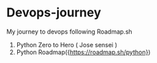 # Devops-journey

My journey to devops following Roadmap.sh


1. Python Zero to Hero ( Jose sensei )
2. Python Roadmap({https://roadmap.sh/python})

